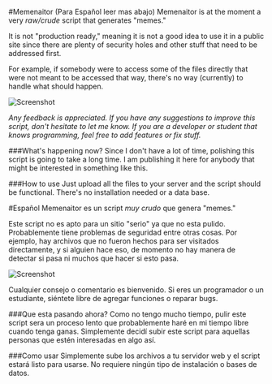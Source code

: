 #Memenaitor (Para Español leer mas abajo)
Memenaitor is at the moment a very *raw/crude* script that generates "memes."

It is not "production ready," meaning it is not a good idea to use it in a public site since there are
plenty of security holes and other stuff that need to be addressed first.

For example, if somebody were to access some of the files directly that were not meant to be accessed that way, there's no way (currently) to handle what should happen.

![Screenshot](http://i.imgur.com/47VWIGf.jpg)

*Any feedback is appreciated. If you have any suggestions to improve this script, don't hesitate to let me know. If you are a developer or student that knows programming, feel free to add features or fix stuff.*

###What's happening now?
Since I don't have a lot of time, polishing this script is going to take a long time. I am publishing it here for anybody that might be interested in something like this.

###How to use
Just upload all the files to your server and the script should be functional. There's no installation needed or a data base.

#Español
Memenaitor es un script *muy crudo* que genera "memes."

Este script no es apto para un sitio "serio" ya que no esta pulido. Probablemente tiene problemas de seguridad entre otras cosas. Por ejemplo, hay archivos que no fueron hechos para ser visitados directamente, y si alguien hace eso, de momento no hay manera de detectar si pasa ni muchos que hacer si esto pasa.

![Screenshot](http://i.imgur.com/47VWIGf.jpg)

Cualquier consejo o comentario es bienvenido. Si eres un programador o un estudiante, siéntete libre de agregar funciones o reparar bugs.

###Que esta pasando ahora?
Como no tengo mucho tiempo, pulir este script sera un proceso lento que probablemente haré en mi tiempo libre cuando tenga ganas. Simplemente decidí subir este script para aquellas personas que estén interesadas en algo así.

###Como usar
Simplemente sube los archivos a tu servidor web y el script estará listo para usarse. No requiere ningún tipo de instalación o bases de datos.

